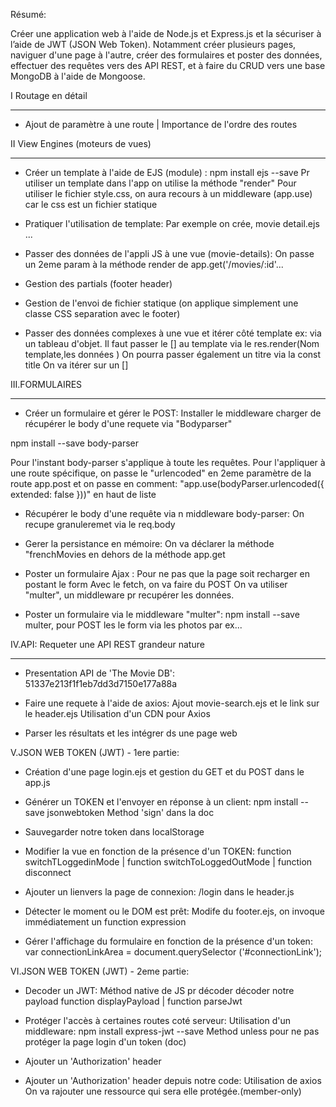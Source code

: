 Résumé:

Créer une application web à l'aide de Node.js et Express.js et la sécuriser à l’aide de JWT (JSON Web Token). Notamment créer plusieurs pages, naviguer d'une page à l'autre, créer des formulaires et poster des données, effectuer des requêtes vers des API REST, et à faire du CRUD vers une base MongoDB à l'aide de Mongoose.

I Routage en détail
**************************************************************************
* Ajout de paramètre à une route | Importance de l'ordre des routes


II View Engines (moteurs de vues)
***************************************************************************

* Créer un template à l'aide de EJS (module) : npm install ejs --save
Pr utiliser un template dans l'app on utilise la méthode "render"
Pour utiliser le fichier style.css, on aura recours à un middleware (app.use) car le css est un fichier statique

* Pratiquer l'utilisation de template:
Par exemple on crée, movie detail.ejs ...

* Passer des données de l'appli JS à une vue (movie-details):
On passe un 2eme param à la méthode render de app.get('/movies/:id'...

* Gestion des partials (footer header)

* Gestion de l'envoi de fichier statique (on applique simplement une classe CSS separation avec le footer)

* Passer des données complexes à une vue et itérer côté template
ex: via un tableau d'objet. Il faut passer le [] au template via le res.render(Nom template,les données )
On pourra passer également un titre via la const title
On va itérer sur un []

III.FORMULAIRES
***************************************************************************

* Créer un formulaire et gérer le POST: 
Installer le middleware charger de récupérer le body d'une requete via "Bodyparser"

npm install --save body-parser

Pour l'instant body-parser s'applique à toute les requêtes.
Pour l'appliquer à une route spécifique, on passe le "urlencoded" en 2eme paramètre de la route app.post et on passe en comment:
"app.use(bodyParser.urlencoded({ extended: false }))" en haut de liste

* Récupérer le body d'une requête  via n middleware body-parser:
On recupe granuleremet via le req.body

* Gerer la persistance en mémoire: 
On va déclarer la méthode "frenchMovies en dehors de la méthode app.get

* Poster un formulaire Ajax : Pour ne pas que la page soit recharger en postant le form
Avec le fetch, on va faire du POST
On va utiliser "multer", un middleware pr recupérer les données.

* Poster un formulaire via le middleware "multer":
npm install --save multer, pour POST les le form via les photos par ex...

IV.API: Requeter une API REST grandeur nature
****************************************************************

* Presentation API de 'The Movie DB':
51337e213f1f1eb7dd3d7150e177a88a

* Faire une requete à l'aide de axios:
Ajout movie-search.ejs et le link sur le header.ejs
Utilisation d'un CDN pour Axios

* Parser les résultats et les intégrer ds une page web

V.JSON WEB TOKEN (JWT) - 1ere partie:

* Création d'une page login.ejs et gestion du GET et du POST dans le app.js

* Générer un TOKEN et l'envoyer en réponse à un client:
npm install --save jsonwebtoken
Method 'sign' dans la doc

* Sauvegarder notre token dans localStorage

* Modifier la vue en fonction de la présence d'un TOKEN:
function switchTLoggedinMode | function switchToLoggedOutMode | function disconnect

* Ajouter un lienvers la page de connexion:
/login dans le header.js

* Détecter le moment ou le DOM est prêt:
Modife du footer.ejs, on invoque immédiatement un function expression

* Gérer l'affichage du formulaire en fonction de la présence d'un token:
var connectionLinkArea = document.querySelector ('#connectionLink');

VI.JSON WEB TOKEN (JWT) - 2eme partie:

* Decoder un JWT:
Méthod native de JS pr décoder décoder notre payload
function displayPayload | function parseJwt 

* Protéger l'accès à certaines routes coté serveur:
Utilisation d'un middleware: npm install express-jwt --save
Method unless pour ne pas protéger la page login d'un token (doc)

* Ajouter un 'Authorization' header

* Ajouter un 'Authorization' header depuis notre code:
Utilisation de axios
On va rajouter une ressource qui sera elle protégée.(member-only)

















